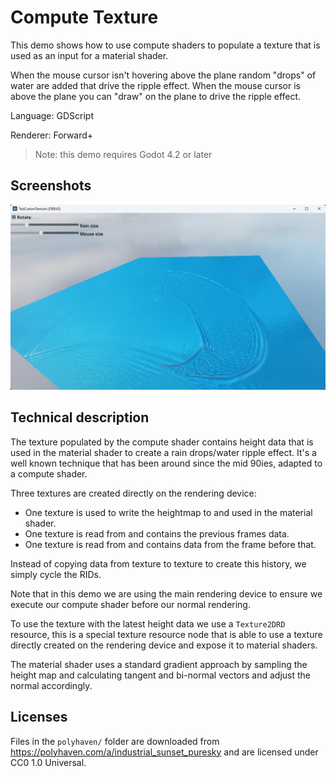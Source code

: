 # Compute Texture

This demo shows how to use compute shaders to populate a texture that is used as an input for a material shader.

When the mouse cursor isn't hovering above the plane random "drops" of water are added that drive the ripple effect.
When the mouse cursor is above the plane you can "draw" on the plane to drive the ripple effect.

Language: GDScript

Renderer: Forward+

> Note: this demo requires Godot 4.2 or later

## Screenshots

![Screenshot](screenshots/compute_texture.webp)

## Technical description

The texture populated by the compute shader contains height data that is used in the material shader to create a rain drops/water ripple effect. It's a well known technique that has been around since the mid 90ies, adapted to a compute shader.

Three textures are created directly on the rendering device:
- One texture is used to write the heightmap to and used in the material shader.
- One texture is read from and contains the previous frames data.
- One texture is read from and contains data from the frame before that.

Instead of copying data from texture to texture to create this history, we simply cycle the RIDs.

Note that in this demo we are using the main rendering device to ensure we execute our compute shader before our normal rendering.

To use the texture with the latest height data we use a `Texture2DRD` resource, this is a special texture resource node that is able to use a texture directly created on the rendering device and expose it to material shaders.

The material shader uses a standard gradient approach by sampling the height map and calculating tangent and bi-normal vectors and adjust the normal accordingly.

## Licenses

Files in the `polyhaven/` folder are downloaded from <https://polyhaven.com/a/industrial_sunset_puresky>
and are licensed under CC0 1.0 Universal.
